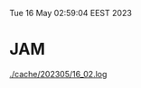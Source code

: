 Tue 16 May 02:59:04 EEST 2023
# JAM
<a href='./cache/202305/16_02.log'>./cache/202305/16_02.log</a>
